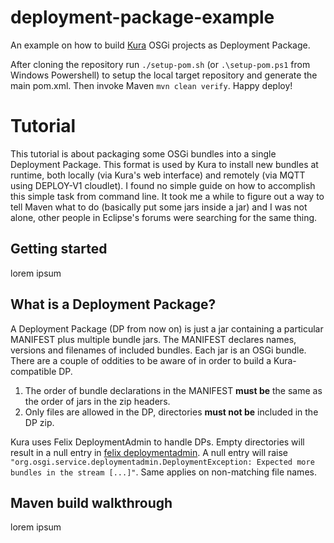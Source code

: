 # deployment-package-example
An example on how to build [Kura] OSGi projects as Deployment Package.  

After cloning the repository run `./setup-pom.sh` (or `.\setup-pom.ps1` from Windows Powershell) to setup the local target repository and generate the main pom.xml. Then invoke Maven `mvn clean verify`. Happy deploy!

# Tutorial
This tutorial is about packaging some OSGi bundles into a single Deployment Package. This format is used by Kura to install new bundles at runtime, both locally (via Kura's web interface) and remotely (via MQTT using DEPLOY-V1 cloudlet).
I found no simple guide on how to accomplish this simple task from command line. It took me a while to figure out a way to tell Maven what to do (basically put some jars inside a jar) and I was not alone, other people in Eclipse's forums were searching for the same thing.  


## Getting started
lorem ipsum

## What is a Deployment Package?
A Deployment Package (DP from now on) is just a jar containing a particular MANIFEST plus multiple
bundle jars. The MANIFEST declares names, versions and filenames of included bundles. Each jar is an OSGi bundle.
There are a couple of oddities to be aware of in order to build a Kura-compatible DP.  
1. The order of bundle declarations in the MANIFEST **must be** the same as the order of jars in the zip headers.
2. Only files are allowed in the DP, directories **must not be** included in the DP zip.

Kura uses Felix DeploymentAdmin to handle DPs. Empty directories will result in a null entry in [felix deploymentadmin]. A null entry will raise `"org.osgi.service.deploymentadmin.DeploymentException: Expected more bundles in the stream [...]"`.
Same applies on non-matching file names.

## Maven build walkthrough
lorem ipsum

[Kura]:https://eclipse.org/kura/
[felix deploymentadmin]:https://github.com/apache/felix/blob/b2fbc90c5cbcba405c8392c70c808c02728f6dc1/deploymentadmin/deploymentadmin/src/main/java/org/apache/felix/deploymentadmin/spi/UpdateCommand.java#L60
